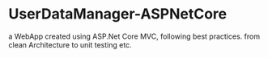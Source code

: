 # UserDataManager-ASPNetCore
a WebApp created using ASP.Net Core MVC, following best practices. from clean Architecture to unit testing etc.
